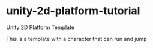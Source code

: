 # unity-2d-platform-tutorial
Unity 2D Platform Template

This is a template with a character that can run and jump
